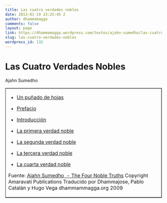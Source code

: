 ```yaml
---
title: Las cuatro verdades nobles
date: 2013-01-19 23:25:45 Z
author: dhammamagga
comments: false
layout: page
link: https://dhammamagga.wordpress.com/textos/ajahn-sumedho/las-cuatro-verdades-nobles/
slug: las-cuatro-verdades-nobles
wordpress_id: 132
---
```


# Las Cuatro Verdades Nobles




Ajahn Sumedho






<table cellpadding="2" cellspacing="2" border="1" >
<tbody >
<tr >

<td >



	
  * [Un puñado de hojas](http://dhammamagga.wordpress.com/textos/ajahn-sumedho/las-cuatro-verdades-nobles/un-punado-de-hojas/)

	
  * [Prefacio](http://dhammamagga.wordpress.com/textos/ajahn-sumedho/las-cuatro-verdades-nobles/prefacio/)

	
  * [Introducción](http://dhammamagga.wordpress.com/textos/ajahn-sumedho/las-cuatro-verdades-nobles/introduccion/)

	
  * [La primera verdad noble](http://dhammamagga.wordpress.com/textos/ajahn-sumedho/las-cuatro-verdades-nobles/la-primera-verdad-noble/)

	
  * [La segunda verdad noble](http://dhammamagga.wordpress.com/textos/ajahn-sumedho/las-cuatro-verdades-nobles/la-segunda-verdad-noble/)

	
  * [La tercera verdad noble](http://dhammamagga.wordpress.com/textos/ajahn-sumedho/las-cuatro-verdades-nobles/la-tercera-verdad-noble/)

	
  * [La cuarta verdad noble](http://dhammamagga.wordpress.com/textos/ajahn-sumedho/las-cuatro-verdades-nobles/la-cuarta-verdad-noble/)


<!-- more -->


Fuente: [Ajahn Sumedho  - The Four Noble Truths](http://www.amaravati.org/dhamma-books/the-four-noble-truths/)
Copyright Amaravati Publications
Traducido por Dhammajose, Pablo Catalán y Hugo Vega
dhammammagga.org 2009



</td>
</tr>
</tbody>
</table>

